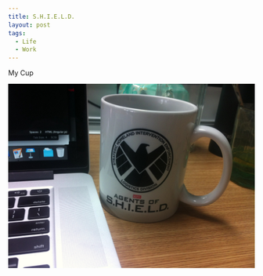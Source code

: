 ```yaml
---
title: S.H.I.E.L.D.
layout: post
tags:
  - Life
  - Work
---
```


My Cup

<!--more-->
![shield](/images/shield.jpg)